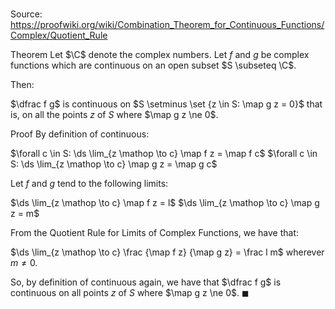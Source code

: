 # 

Source: https://proofwiki.org/wiki/Combination_Theorem_for_Continuous_Functions/Complex/Quotient_Rule

Theorem
Let $\C$ denote the complex numbers.
Let $f$ and $g$ be complex functions which are continuous on an open subset $S \subseteq \C$.

Then:

$\dfrac f g$ is continuous on $S \setminus \set {z \in S: \map g z = 0}$
that is, on all the points $z$ of $S$ where $\map g z \ne 0$.


Proof
By definition of continuous:

$\forall c \in S: \ds \lim_{z \mathop \to c} \map f z = \map f c$
$\forall c \in S: \ds \lim_{z \mathop \to c} \map g z = \map g c$

Let $f$ and $g$ tend to the following limits:

$\ds \lim_{z \mathop \to c} \map f z = l$
$\ds \lim_{z \mathop \to c} \map g z = m$

From the Quotient Rule for Limits of Complex Functions, we have that:

$\ds \lim_{z \mathop \to c} \frac {\map f z} {\map g z} = \frac l m$
wherever $m \ne 0$.

So, by definition of continuous again, we have that $\dfrac f g$ is continuous on all points $z$ of $S$ where $\map g z \ne 0$.
$\blacksquare$





